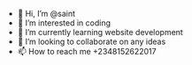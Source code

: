- 👋 Hi, I’m @saint
- 👀 I’m interested in coding
- 🌱 I’m currently learning website development
- 💞️ I’m looking to collaborate on any ideas
- 📫 How to reach me +2348152622017

<!---
kungfamoux/kungfamoux is a ✨ special ✨ repository because its `README.md` (this file) appears on your GitHub profile.
You can click the Preview link to take a look at your changes.
--->
